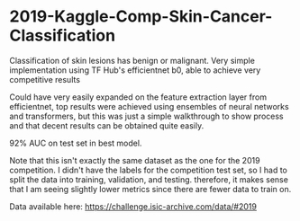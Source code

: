# 2019-Kaggle-Comp-Skin-Cancer-Classification
Classification of skin lesions has benign or malignant. Very simple implementation using TF Hub's efficientnet b0, able to achieve very competitive results

Could have very easily expanded on the feature extraction layer from efficientnet, top results were achieved using ensembles of neural networks and transformers, but this was just a simple walkthrough to show process and that decent results can be obtained quite easily.

92% AUC on test set in best model.

Note that this isn't exactly the same dataset as the one for the 2019 competition. I didn't have the labels for the competition test set, so I had to split the data into training, validation, and testing. therefore, it makes sense that I am seeing slightly lower metrics since there are fewer data to train on.


Data available here: https://challenge.isic-archive.com/data/#2019
